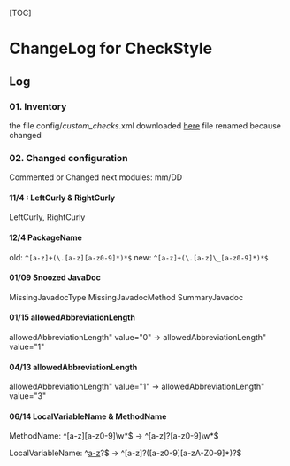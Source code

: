 [TOC]

# ChangeLog for CheckStyle
 
## Log

### 01. Inventory

the file config/_custom_checks_.xml downloaded [here](https://github.com/checkstyle/checkstyle/blob/master/src/main/resources/google_checks.xml)
file renamed because changed 

### 02. Changed configuration

Commented or Changed next modules:
     mm/DD

#### 11/4 : LeftCurly & RightCurly

LeftCurly, RightCurly

#### 12/4 PackageName

old: `^[a-z]+(\.[a-z][a-z0-9]*)*$`
new: `^[a-z]+(\.[a-z]\_[a-z0-9]*)*$`

#### 01/09 Snoozed JavaDoc 

MissingJavadocType
MissingJavadocMethod
SummaryJavadoc

#### 01/15 allowedAbbreviationLength

allowedAbbreviationLength" value="0" -> allowedAbbreviationLength" value="1"

#### 04/13 allowedAbbreviationLength

allowedAbbreviationLength" value="1" -> allowedAbbreviationLength" value="3"

#### 06/14 LocalVariableName & MethodName

MethodName: ^[a-z][a-z0-9]\w*$ -> ^[a-z]?[a-z0-9]\w*$

LocalVariableName: ^[a-z]([a-z0-9][a-zA-Z0-9]*)?$ -> ^[a-z]?([a-z0-9][a-zA-Z0-9]*)?$